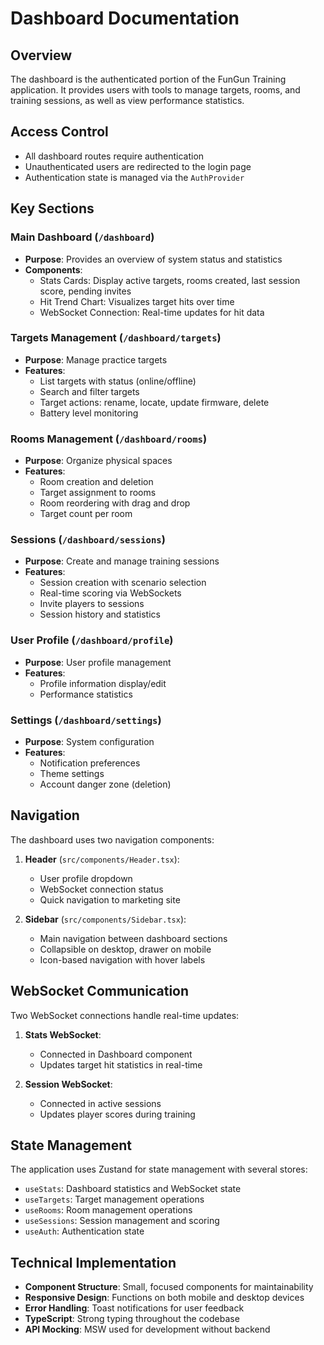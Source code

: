 
# Dashboard Documentation

## Overview

The dashboard is the authenticated portion of the FunGun Training application. It provides users with tools to manage targets, rooms, and training sessions, as well as view performance statistics.

## Access Control

- All dashboard routes require authentication
- Unauthenticated users are redirected to the login page
- Authentication state is managed via the `AuthProvider`

## Key Sections

### Main Dashboard (`/dashboard`)
- **Purpose**: Provides an overview of system status and statistics
- **Components**:
  - Stats Cards: Display active targets, rooms created, last session score, pending invites
  - Hit Trend Chart: Visualizes target hits over time
  - WebSocket Connection: Real-time updates for hit data

### Targets Management (`/dashboard/targets`)
- **Purpose**: Manage practice targets
- **Features**:
  - List targets with status (online/offline)
  - Search and filter targets
  - Target actions: rename, locate, update firmware, delete
  - Battery level monitoring

### Rooms Management (`/dashboard/rooms`)
- **Purpose**: Organize physical spaces
- **Features**:
  - Room creation and deletion
  - Target assignment to rooms
  - Room reordering with drag and drop
  - Target count per room

### Sessions (`/dashboard/sessions`)
- **Purpose**: Create and manage training sessions
- **Features**:
  - Session creation with scenario selection
  - Real-time scoring via WebSockets
  - Invite players to sessions
  - Session history and statistics

### User Profile (`/dashboard/profile`)
- **Purpose**: User profile management
- **Features**:
  - Profile information display/edit
  - Performance statistics

### Settings (`/dashboard/settings`)
- **Purpose**: System configuration
- **Features**:
  - Notification preferences
  - Theme settings
  - Account danger zone (deletion)

## Navigation

The dashboard uses two navigation components:

1. **Header** (`src/components/Header.tsx`):
   - User profile dropdown
   - WebSocket connection status
   - Quick navigation to marketing site

2. **Sidebar** (`src/components/Sidebar.tsx`):
   - Main navigation between dashboard sections
   - Collapsible on desktop, drawer on mobile
   - Icon-based navigation with hover labels

## WebSocket Communication

Two WebSocket connections handle real-time updates:

1. **Stats WebSocket**:
   - Connected in Dashboard component
   - Updates target hit statistics in real-time

2. **Session WebSocket**:
   - Connected in active sessions
   - Updates player scores during training

## State Management

The application uses Zustand for state management with several stores:

- `useStats`: Dashboard statistics and WebSocket state
- `useTargets`: Target management operations
- `useRooms`: Room management operations
- `useSessions`: Session management and scoring
- `useAuth`: Authentication state

## Technical Implementation

- **Component Structure**: Small, focused components for maintainability
- **Responsive Design**: Functions on both mobile and desktop devices
- **Error Handling**: Toast notifications for user feedback
- **TypeScript**: Strong typing throughout the codebase
- **API Mocking**: MSW used for development without backend
